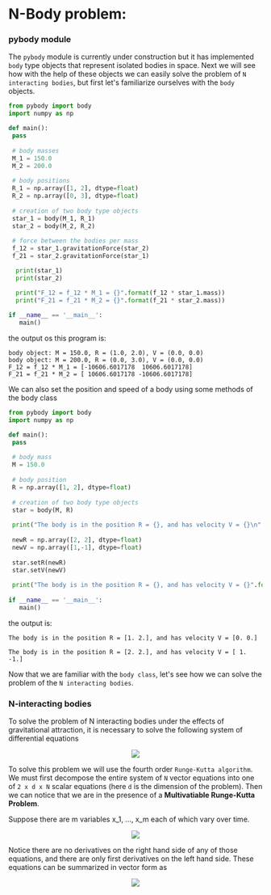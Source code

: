 # N-Body problem:
### pybody module
 The ```pybody``` module is currently under construction but it has implemented ```body``` type objects that represent isolated bodies in space. Next we will see how with the help of these objects we can easily solve the problem of ```N interacting bodies```, but first let's familiarize ourselves with the ```body``` objects.
 ```python
 from pybody import body
 import numpy as np
 
 def main():
  pass
  
  # body masses
  M_1 = 150.0
  M_2 = 200.0
  
  # body positions
  R_1 = np.array([1, 2], dtype=float)
  R_2 = np.array([0, 3], dtype=float)
  
  # creation of two body type objects
  star_1 = body(M_1, R_1)
  star_2 = body(M_2, R_2)
  
  # force between the bodies per mass
  f_12 = star_1.gravitationForce(star_2)
  f_21 = star_2.gravitationForce(star_1)

   print(star_1)
   print(star_2)

   print("F_12 = f_12 * M_1 = {}".format(f_12 * star_1.mass))
   print("F_21 = f_21 * M_2 = {}".format(f_21 * star_2.mass))
  
 if __name__ == '__main__':
	main()
 ```
the output os this program is:
```console
body object: M = 150.0, R = (1.0, 2.0), V = (0.0, 0.0)
body object: M = 200.0, R = (0.0, 3.0), V = (0.0, 0.0)
F_12 = f_12 * M_1 = [-10606.6017178  10606.6017178]
F_21 = f_21 * M_2 = [ 10606.6017178 -10606.6017178]
```
We can also set the position and speed of a body using some methods of the body class
 ```python
 from pybody import body
 import numpy as np
 
 def main():
  pass
  
  # body mass
  M = 150.0
  
  # body position
  R = np.array([1, 2], dtype=float)
  
  # creation of two body type objects
  star = body(M, R)
  
  print("The body is in the position R = {}, and has velocity V = {}\n".format(star.rVec, star.vVec))
  
  newR = np.array([2, 2], dtype=float)
  newV = np.array([1,-1], dtype=float)
  
  star.setR(newR)
  star.setV(newV)
  
  print("The body is in the position R = {}, and has velocity V = {}".format(star.rVec, star.vVec))
  
 if __name__ == '__main__':
	main()
 ```
the output is:
```console
The body is in the position R = [1. 2.], and has velocity V = [0. 0.]

The body is in the position R = [2. 2.], and has velocity V = [ 1. -1.]
```
Now that we are familiar with the ```body class```, let's see how we can solve the problem of the ```N interacting bodies```.

### N-interacting bodies
To solve the problem of N interacting bodies under the effects of gravitational attraction, it is necessary to solve the following system of differential equations

<p align="center">
  <img src="https://user-images.githubusercontent.com/37045478/79851559-ded6a580-839b-11ea-98fc-a398c7252e19.gif">
</p>

To solve this problem we will use the fourth order ```Runge-Kutta algorithm```. We must first decompose the entire system of ```N``` vector equations into one of ```2 x d x N``` scalar equations (here ```d``` is the dimension of the problem). Then we can notice that we are in the presence of a **Multivatiable Runge-Kutta Problem**.

Suppose there are m variables x_1, ..., x_m each of which vary over time.

<p align="center">
  <img src="https://user-images.githubusercontent.com/37045478/79856874-50feb880-83a3-11ea-9b9d-51c1b0e99b82.gif">
</p>
Notice there are no derivatives on the right hand side of any of those equations, and there are only first derivatives on the left hand side. These equations can be summarized in vector form as


<p align="center">
  <img src="https://user-images.githubusercontent.com/37045478/79857888-d9ca2400-83a4-11ea-9fb5-55b678999dac.gif">
</p>
